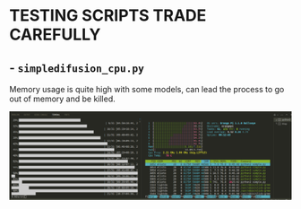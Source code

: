 # TESTING SCRIPTS TRADE CAREFULLY

## - `simpledifusion_cpu.py`

Memory usage is quite high with some models, can lead the process to go out of memory and be killed.

<img src="../img/cpu_only.png">